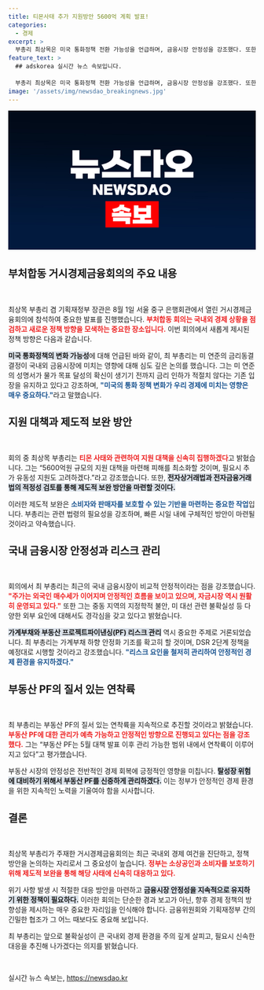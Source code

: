 ```yaml
---
title: 티몬사태 추가 지원방안 5600억 계획 발표!
categories:
  - 경제
excerpt: >
  부총리 최상목은 미국 통화정책 전환 가능성을 언급하며, 금융시장 안정성을 강조했다. 또한, 티몬 사태 대응을 위해 신속한 지원 대책과 제도 보완을 약속했다. 이 글에서 향후 금융정책의 방향과 시장 안정 전략을 확인하세요!
feature_text: >
  ## adskorea 실시간 뉴스 속보입니다.

  부총리 최상목은 미국 통화정책 전환 가능성을 언급하며, 금융시장 안정성을 강조했다. 또한, 티몬 사태 대응을 위해 신속한 지원 대책과 제도 보완을 약속했다. 이 글에서 향후 금융정책의 방향과 시장 안정 전략을 확인하세요!
image: '/assets/img/newsdao_breakingnews.jpg'
---
```


<p><img src="/assets/img/newsdao_breakingnews.jpg" alt="adskorea 속보" /></p>

<h2 data-ke-size="size26">부처합동 거시경제금융회의의 주요 내용</h2>

<p data-ke-size="size16">&nbsp;</p>

<p>최상목 부총리 겸 기획재정부 장관은 8월 1일 서울 중구 은행회관에서 열린 거시경제금융회의에 참석하여 중요한 발표를 진행했습니다. <b><span style="color: #ee2323;">부처합동 회의는 국내외 경제 상황을 점검하고 새로운 정책 방향을 모색하는 중요한 장소입니다.</span></b> 이번 회의에서 새롭게 제시된 정책 방향은 다음과 같습니다.</p>

<p><b><span style="background-color: #21538527;">미국 통화정책의 변화 가능성</span></b>에 대해 언급된 바와 같이, 최 부총리는 미 연준의 금리동결 결정이 국내외 금융시장에 미치는 영향에 대해 심도 깊은 논의를 했습니다. 그는 미 연준의 성명서가 물가 목표 달성의 확신이 생기기 전까지 금리 인하가 적절치 않다는 기존 입장을 유지하고 있다고 강조하며, <b><span style="color: #1a5490;">"미국의 통화 정책 변화가 우리 경제에 미치는 영향은 매우 중요하다."</span></b>라고 말했습니다.</p>

<h2 data-ke-size="size26">지원 대책과 제도적 보완 방안</h2>

<p data-ke-size="size16">&nbsp;</p>

<p>회의 중 최상목 부총리는 <b><span style="color: #ee2323;">티몬 사태와 관련하여 지원 대책을 신속히 집행하겠다</span></b>고 밝혔습니다. 그는 “5600억원 규모의 지원 대책을 마련해 피해를 최소화할 것이며, 필요시 추가 유동성 지원도 고려하겠다.”라고 강조했습니다. 또한, <b><span style="background-color: #21538527;">전자상거래법과 전자금융거래법의 적정성 검토를 통해 제도적 보완 방안을 마련할 것이다.</span></b></p>

<p>이러한 제도적 보완은 <b><span style="color: #1a5490;">소비자와 판매자를 보호할 수 있는 기반을 마련하는 중요한 작업</span></b>입니다. 부총리는 관련 법령의 필요성을 강조하며, 빠른 시일 내에 구체적인 방안이 마련될 것이라고 약속했습니다.</p>

<h2 data-ke-size="size26">국내 금융시장 안정성과 리스크 관리</h2>

<p data-ke-size="size16">&nbsp;</p>

<p>회의에서 최 부총리는 최근의 국내 금융시장이 비교적 안정적이라는 점을 강조했습니다. <b><span style="color: #ee2323;">"주가는 외국인 매수세가 이어지며 안정적인 흐름을 보이고 있으며, 자금시장 역시 원활히 운영되고 있다."</span></b> 또한 그는 중동 지역의 지정학적 불안, 미 대선 관련 불확실성 등 다양한 외부 요인에 대해서도 경각심을 갖고 있다고 밝혔습니다.</p>

<p><b><span style="background-color: #21538527;">가계부채와 부동산 프로젝트파이낸싱(PF) 리스크 관리</span></b> 역시 중요한 주제로 거론되었습니다. 최 부총리는 가계부채 하향 안정화 기조를 확고히 할 것이며, DSR 2단계 정책을 예정대로 시행할 것이라고 강조했습니다. <b><span style="color: #1a5490;">"리스크 요인을 철저히 관리하여 안정적인 경제 환경을 유지하겠다."</span></b></p>

<h2 data-ke-size="size26">부동산 PF의 질서 있는 연착륙</h2>

<p data-ke-size="size16">&nbsp;</p>

<p>최 부총리는 부동산 PF의 질서 있는 연착륙을 지속적으로 추진할 것이라고 밝혔습니다. <b><span style="color: #ee2323;">부동산 PF에 대한 관리가 예측 가능하고 안정적인 방향으로 진행되고 있다는 점을 강조했다.</span></b> 그는 “부동산 PF는 5월 대책 발표 이후 관리 가능한 범위 내에서 연착륙이 이루어지고 있다”고 평가했습니다. </p>

<p>부동산 시장의 안정성은 전반적인 경제 회복에 긍정적인 영향을 미칩니다. <b><span style="background-color: #21538527;">탈성장 위험에 대비하기 위해서 부동산 PF를 신중하게 관리하겠다.</span></b> 이는 정부가 안정적인 경제 환경을 위한 지속적인 노력을 기울여야 함을 시사합니다.</p>

<h2 data-ke-size="size26">결론</h2>

<p data-ke-size="size16">&nbsp;</p>

<p>최상목 부총리가 주재한 거시경제금융회의는 최근 국내외 경제 여건을 진단하고, 정책 방안을 논의하는 자리로서 그 중요성이 높습니다. <b><span style="color: #ee2323;">정부는 소상공인과 소비자를 보호하기 위해 제도적 보완을 통해 해당 사태에 신속히 대응하고 있다.</span></b> </p>

<p>위기 사항 발생 시 적절한 대응 방안을 마련하고 <b><span style="background-color: #21538527;">금융시장 안정성을 지속적으로 유지하기 위한 정책이 필요하다.</span></b> 이러한 회의는 단순한 경과 보고가 아닌, 향후 경제 정책의 방향성을 제시하는 매우 중요한 자리임을 인식해야 합니다. 금융위원회와 기획재정부 간의 긴밀한 협조가 그 어느 때보다도 중요해 보입니다. </p>

<p>최 부총리는 앞으로 불확실성이 큰 국내외 경제 환경을 주의 깊게 살피고, 필요시 신속한 대응을 추진해 나가겠다는 의지를 밝혔습니다. </p>

<p data-ke-size="size16">&nbsp;</p>
실시간 뉴스 속보는, <a href="https://newsdao.kr" rel="dofollow">https://newsdao.kr</a>


